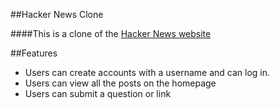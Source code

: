 ##Hacker News Clone

####This is a clone of the [Hacker News website](https://news.ycombinator.com/)

##Features

* Users can create accounts with a username and can log in.
* Users can view all the posts on the homepage
* Users can submit a question or link
